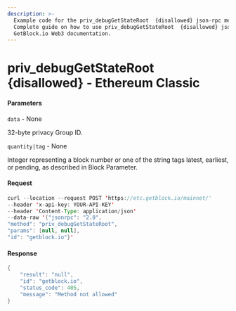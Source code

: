 ```yaml
---
description: >-
  Example code for the priv_debugGetStateRoot  {disallowed} json-rpc method.
  Сomplete guide on how to use priv_debugGetStateRoot  {disallowed} json-rpc in
  GetBlock.io Web3 documentation.
---
```


# priv\_debugGetStateRoot {disallowed} - Ethereum Classic

#### Parameters

`data` - None

32-byte privacy Group ID.

`quantity|tag` - None

Integer representing a block number or one of the string tags latest, earliest, or pending, as described in Block Parameter.

#### Request

```java
curl --location --request POST 'https://etc.getblock.io/mainnet/' 
--header 'x-api-key: YOUR-API-KEY' 
--header 'Content-Type: application/json' 
--data-raw '{"jsonrpc": "2.0",
"method": "priv_debugGetStateRoot",
"params": [null, null],
"id": "getblock.io"}'
```

#### Response

```java
{
    "result": "null",
    "id": "getblock.io",
    "status_code": 405,
    "message": "Method not allowed"
}
```
